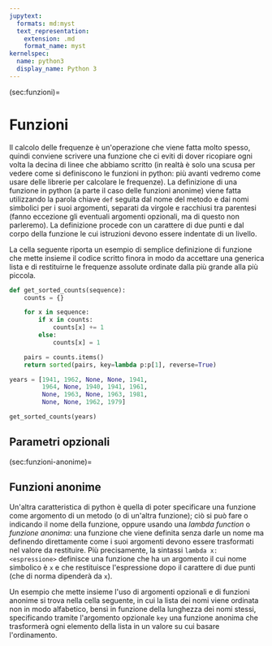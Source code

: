 ```yaml
---
jupytext:
  formats: md:myst
  text_representation:
    extension: .md
    format_name: myst
kernelspec:
  name: python3
  display_name: Python 3
---
```


(sec:funzioni)=
# Funzioni

Il calcolo delle frequenze è un'operazione che viene fatta molto spesso, quindi
conviene scrivere una funzione che ci eviti di dover ricopiare ogni volta la
decina di linee che abbiamo scritto (in realtà è solo una scusa per vedere come
si definiscono le funzioni in python: più avanti vedremo come usare delle
librerie per calcolare le frequenze). La definizione di una funzione in python
(a parte il caso delle funzioni anonime) viene fatta utilizzando la parola
chiave `def` seguita dal nome del metodo e dai nomi simbolici per i suoi
argomenti, separati da virgole e racchiusi tra parentesi (fanno eccezione gli
eventuali argomenti opzionali, ma di questo non parleremo). La definizione
procede con un carattere di due punti e dal corpo della funzione le cui
istruzioni devono essere indentate di un livello.

La cella seguente riporta un esempio di semplice definizione di funzione che
mette insieme il codice scritto finora in modo da accettare una generica lista
e di restituirne le frequenze assolute ordinate dalla più grande alla più
piccola.

```python
def get_sorted_counts(sequence):
    counts = {}

    for x in sequence:
        if x in counts:
            counts[x] += 1
        else:
            counts[x] = 1

    pairs = counts.items()
    return sorted(pairs, key=lambda p:p[1], reverse=True)

years = [1941, 1962, None, None, 1941,
         1964, None, 1940, 1941, 1961,
         None, 1963, None, 1963, 1981,
         None, None, 1962, 1979]

get_sorted_counts(years)
```

## Parametri opzionali

(sec:funzioni-anonime)=
## Funzioni anonime

Un'altra caratteristica di python è quella di poter specificare una funzione
come argomento di un metodo (o di un'altra funzione); ciò si può fare o
indicando il nome della funzione, oppure usando una _lambda function_ o
_funzione anonima_: una funzione che viene definita senza darle un nome ma
definendo direttamente come i suoi argomenti devono essere trasformati nel
valore da restituire. Più precisamente, la sintassi `lambda x: <espressione>`
definisce una funzione che ha un argomento il cui nome simbolico è `x` e che
restituisce l'espressione dopo il carattere di due punti (che di norma
dipenderà da `x`).

Un esempio che mette insieme l'uso di argomenti opzionali e di funzioni anonime
si trova nella cella seguente, in cui la lista dei nomi viene ordinata non in
modo alfabetico, bensì in funzione della lunghezza dei nomi stessi,
specificando tramite l'argomento opzionale `key` una funzione anonima che
trasformerà ogni elemento della lista in un valore su cui basare l'ordinamento.
